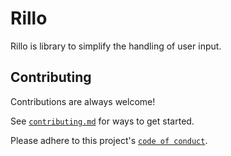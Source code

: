 # Rillo

Rillo is library to simplify the handling of user input. 


## Contributing

Contributions are always welcome!

See [`contributing.md`](doc/contributing.md) for ways to get started.

Please adhere to this project's [`code of conduct`](doc/code_of_conduct.md).
